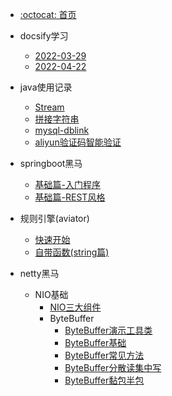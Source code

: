 - [:octocat: 首页](/README)
- docsify学习
   
   - [2022-03-29](/md/learn-that/01.封面.md)
   - [2022-04-22](/md/learn-that/02.index.html配置.md)

- java使用记录

   - [Stream](/md/work/01.java8的stream.md)
   - [拼接字符串](md/work/02.拼接字符串.md)
   - [mysql-dblink](md/work/03.mysql-dblink.md)
   - [aliyun验证码智能验证](md/work/04.aliyun验证码智能验证.md)
   
- springboot黑马
 
   - [基础篇-入门程序](/md/springboot-hm/01.搭建SpringBoot项目.md)
   - [基础篇-REST风格](/md/springboot-hm/02.REST风格.md)
       
- 规则引擎(aviator)
       
   - [快速开始](/md/aviator/01.快速开始.md)
   - [自带函数(string篇)](/md/aviator/02.自带函数(string篇).md)

- netty黑马
  - NIO基础
    - [NIO三大组件](/md/netty-hm/01.NIO三大组件.md)
    - ByteBuffer
      - [ByteBuffer演示工具类](/md/netty-hm/02.ByteBuffer演示工具类.md)
      - [ByteBuffer基础](/md/netty-hm/03.ByteBuffer基础.md)
      - [ByteBuffer常见方法](/md/netty-hm/04.ByteBuffer常见方法.md)
      - [ByteBuffer分散读集中写](/md/netty-hm/05.ByteBuffer分散读集中写.md)
      - [ByteBuffer黏包半包](/md/netty-hm/06.ByteBuffer黏包半包.md)
 
   
  